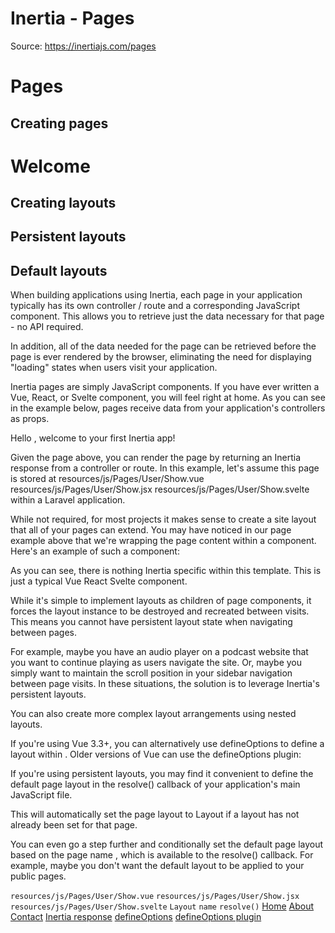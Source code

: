 # Inertia - Pages

Source: https://inertiajs.com/pages

# Pages

## Creating pages

# Welcome

## Creating layouts

## Persistent layouts

## Default layouts

When building applications using Inertia, each page in your application typically has its own controller / route and a corresponding JavaScript component. This allows you to retrieve just the data necessary for that page - no API required.

In addition, all of the data needed for the page can be retrieved before the page is ever rendered by the browser, eliminating the need for displaying "loading" states when users visit your application.

Inertia pages are simply JavaScript components. If you have ever written a Vue, React, or Svelte component, you will feel right at home. As you can see in the example below, pages receive data from your application's controllers as props.

Hello , welcome to your first Inertia app!

Given the page above, you can render the page by returning an Inertia response from a controller or route. In this example, let's assume this page is stored at resources/js/Pages/User/Show.vue resources/js/Pages/User/Show.jsx resources/js/Pages/User/Show.svelte within a Laravel application.

While not required, for most projects it makes sense to create a site layout that all of your pages can extend. You may have noticed in our page example above that we're wrapping the page content within a component. Here's an example of such a component:

As you can see, there is nothing Inertia specific within this template. This is just a typical Vue React Svelte component.

While it's simple to implement layouts as children of page components, it forces the layout instance to be destroyed and recreated between visits. This means you cannot have persistent layout state when navigating between pages.

For example, maybe you have an audio player on a podcast website that you want to continue playing as users navigate the site. Or, maybe you simply want to maintain the scroll position in your sidebar navigation between page visits. In these situations, the solution is to leverage Inertia's persistent layouts.

You can also create more complex layout arrangements using nested layouts.

If you're using Vue 3.3+, you can alternatively use defineOptions to define a layout within . Older versions of Vue can use the defineOptions plugin:

If you're using persistent layouts, you may find it convenient to define the default page layout in the resolve() callback of your application's main JavaScript file.

This will automatically set the page layout to Layout if a layout has not already been set for that page.

You can even go a step further and conditionally set the default page layout based on the page name , which is available to the resolve() callback. For example, maybe you don't want the default layout to be applied to your public pages.

`resources/js/Pages/User/Show.vue`
`resources/js/Pages/User/Show.jsx`
`resources/js/Pages/User/Show.svelte`
`Layout`
`name`
`resolve()`
[Home](/)
[About](/about)
[Contact](/contact)
[Inertia response](/responses)
[defineOptions](https://vuejs.org/api/sfc-script-setup.html#defineoptions)
[defineOptions plugin](https://vue-macros.sxzz.moe/macros/define-options.html)